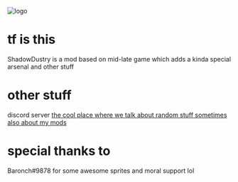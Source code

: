 ![logo](logo.png)
# tf is this
ShadowDustry is a mod based on mid-late game which adds a kinda special arsenal and other stuff
# other stuff
 discord server [the cool place where we talk about random stuff sometimes also about my mods](https://discord.gg/CSvEMPN)
# special thanks to
Baronch#9878 for some awesome sprites and moral support lol

